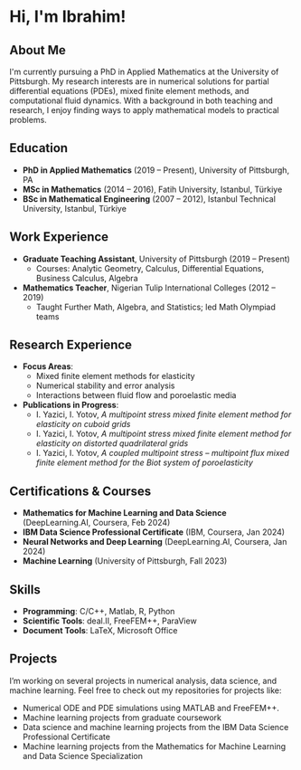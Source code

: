 # Hi, I'm Ibrahim! 

## About Me
I'm currently pursuing a PhD in Applied Mathematics at the University of Pittsburgh. My research interests are in numerical solutions for partial differential equations (PDEs), mixed finite element methods, and computational fluid dynamics. With a background in both teaching and research, I enjoy finding ways to apply mathematical models to practical problems.

## Education
- **PhD in Applied Mathematics** (2019 – Present), University of Pittsburgh, PA
- **MSc in Mathematics** (2014 – 2016), Fatih University, Istanbul, Türkiye
- **BSc in Mathematical Engineering** (2007 – 2012), Istanbul Technical University, Istanbul, Türkiye

## Work Experience
- **Graduate Teaching Assistant**, University of Pittsburgh (2019 – Present)
  - Courses: Analytic Geometry, Calculus, Differential Equations, Business Calculus, Algebra
- **Mathematics Teacher**, Nigerian Tulip International Colleges (2012 – 2019)
  - Taught Further Math, Algebra, and Statistics; led Math Olympiad teams

## Research Experience
- **Focus Areas**: 
  - Mixed finite element methods for elasticity
  - Numerical stability and error analysis
  - Interactions between fluid flow and poroelastic media
- **Publications in Progress**:
  - I. Yazici, I. Yotov, *A multipoint stress mixed finite element method for elasticity on cuboid grids*
  - I. Yazici, I. Yotov, *A multipoint stress mixed finite element method for elasticity on distorted quadrilateral grids*
  - I. Yazici, I. Yotov, *A coupled multipoint stress – multipoint flux mixed finite element method for the Biot system of poroelasticity*

## Certifications & Courses
- **Mathematics for Machine Learning and Data Science** (DeepLearning.AI, Coursera, Feb 2024)
- **IBM Data Science Professional Certificate** (IBM, Coursera, Jan 2024)
- **Neural Networks and Deep Learning** (DeepLearning.AI, Coursera, Jan 2024)
- **Machine Learning** (University of Pittsburgh, Fall 2023)

## Skills
- **Programming**: C/C++, Matlab, R, Python
- **Scientific Tools**: deal.II, FreeFEM++, ParaView
- **Document Tools**: LaTeX, Microsoft Office

## Projects  
I’m working on several projects in numerical analysis, data science, and machine learning. Feel free to check out my repositories for projects like:  
- Numerical ODE and PDE simulations using MATLAB and FreeFEM++.  
- Machine learning projects from graduate coursework  
- Data science and machine learning projects from the IBM Data Science Professional Certificate  
- Machine learning projects from the Mathematics for Machine Learning and Data Science Specialization

